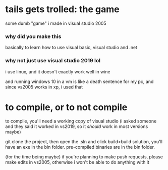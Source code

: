 # tails gets trolled: the game
some dumb "game" i made in visual studio 2005


### why did you make this
basically to learn how to use visual basic, visual studio and .net


### why not just use visual studio 2019 lol
i use linux, and it doesn't exactly work well in wine

and running windows 10 in a vm is like a death sentence for my pc, and since vs2005 works in xp, i used that



# to compile, or to not compile
to compile, you'll need a working copy of visual studio (i asked someone and they said it worked in vs2019, so it *should* work in most versions maybe)

git clone the project, then open the .sln and click build>build solution, you'll have an exe in the bin folder. pre-compiled binaries are in the bin folder.

(for the time being maybe) if you're planning to make push requests, please make edits in vs2005, otherwise i won't be able to do anything with it
